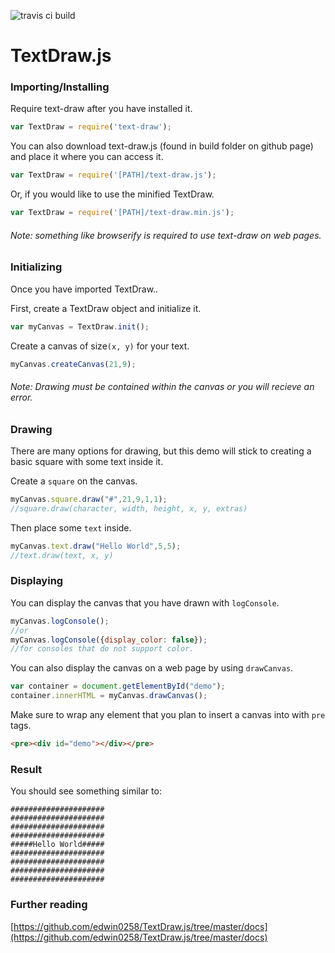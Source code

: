 ![travis ci build](https://travis-ci.org/edwin0258/TextDraw.js.svg?branch=master)

# TextDraw.js

### Importing/Installing

Require text-draw after you have installed it.
```javascript
var TextDraw = require('text-draw');
```
You can also download text-draw.js (found in build folder on github page) and place it where you can access it.
```javascript
var TextDraw = require('[PATH]/text-draw.js');
```
Or, if you would like to use the minified TextDraw.
```javascript
var TextDraw = require('[PATH]/text-draw.min.js');
```

###### *Note: something like browserify is required to use text-draw on web pages.*

### Initializing

Once you have imported TextDraw..

First, create a TextDraw object and initialize it.

```javascript
var myCanvas = TextDraw.init();
```

Create a canvas of size`(x, y)` for your text.

```javascript
myCanvas.createCanvas(21,9);
```

###### *Note: Drawing must be contained within the canvas or you will recieve an error.*

### Drawing

There are many options for drawing, but this demo will stick to creating a basic
square with some text inside it.

Create a `square` on the canvas.

```javascript
myCanvas.square.draw("#",21,9,1,1);
//square.draw(character, width, height, x, y, extras)
```

Then place some `text` inside.

```javascript
myCanvas.text.draw("Hello World",5,5);
//text.draw(text, x, y)
```

### Displaying

You can display the canvas that you have drawn with `logConsole`.

```javascript
myCanvas.logConsole();
//or
myCanvas.logConsole({display_color: false});
//for consoles that do not support color.
```

You can also display the canvas on a web page by using `drawCanvas`.

```javascript
var container = document.getElementById("demo");
container.innerHTML = myCanvas.drawCanvas();
```

Make sure to wrap any element that you plan to insert a canvas into with `pre` tags.

```html
<pre><div id="demo"></div></pre>
```

### Result

You should see something similar to:
```
##################### 
##################### 
##################### 
##################### 
#####Hello World##### 
##################### 
##################### 
##################### 
#####################
```

### Further reading

[https://github.com/edwin0258/TextDraw.js/tree/master/docs](https://github.com/edwin0258/TextDraw.js/tree/master/docs)
